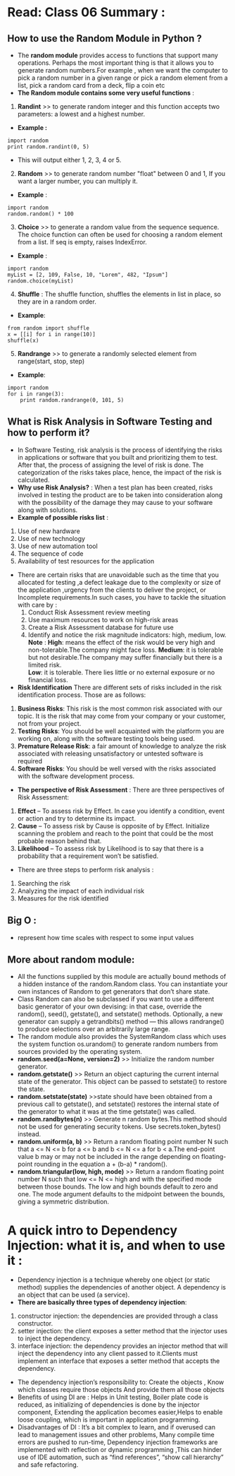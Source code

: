 # Read: Class 06 Summary :
## How to use the Random Module in Python ?
*  The **random module** provides access to functions that support many operations. Perhaps the most important thing is that it allows you to generate random numbers.For example , when we want the computer to pick a random number in a given range or pick a random element from a list, pick a random card from a deck, flip a coin etc
* **The Random module contains some very useful functions** :
1. **Randint** >> to generate random integer and this function accepts two parameters: a lowest and a highest number.
  * **Example :**
```
import random
print random.randint(0, 5)
```
  * This will output either 1, 2, 3, 4 or 5.

2. **Random** >> to generate random number "float" between 0 and 1, If you want a larger number, you can multiply it.
  * **Example** :
```
import random
random.random() * 100
```
3. **Choice** >> to generate a random value from the sequence sequence.
The choice function can often be used for choosing a random element from a list.
If seq is empty, raises IndexError.
  * **Example** :
```
import random
myList = [2, 109, False, 10, "Lorem", 482, "Ipsum"]
random.choice(myList)
```
4. **Shuffle** : The shuffle function, shuffles the elements in list in place, so they are in a random order.
  * **Example**:
```
from random import shuffle
x = [[i] for i in range(10)]
shuffle(x)
```
5. **Randrange** >> to generate a randomly selected element from range(start, stop, step)
  * **Example**:
```
import random
for i in range(3):
    print random.randrange(0, 101, 5)
```
## What is Risk Analysis in Software Testing and how to perform it?
*  In Software Testing, risk analysis is the process of identifying the risks in applications or software that you built and prioritizing them to test. After that, the process of assigning the level of risk is done. The categorization of the risks takes place, hence, the impact of the risk is calculated.
* **Why use Risk Analysis?** : When a test plan has been created, risks involved in testing the product are to be taken into consideration along with the possibility of the damage they may cause to your software along with solutions.
* **Example of possible risks list** :
1. Use of new hardware
2. Use of new technology
3. Use of new automation tool
4. The sequence of code
5. Availability of test resources for the application

* There are certain risks that are unavoidable such as the time that you allocated for testing ,a defect leakage due to the complexity or size of the application ,urgency from the clients to deliver the project, or Incomplete requirements.In such cases, you have to tackle the situation with care by : 
  1. Conduct Risk Assessment review meeting
  2. Use maximum resources to work on high-risk areas
  3. Create a Risk Assessment database for future use
  4. Identify and notice the risk magnitude indicators: high, medium, low.
      **Note** :
     **High**: means the effect of the risk would be very high and non-tolerable.The company might face loss.         **Medium**: it is tolerable but not desirable.The company may suffer financially but there is a limited risk.  
      **Low**: it is tolerable. There lies little or no external exposure or no financial loss.
* **Risk Identification**
There are different sets of risks included in the risk identification process. Those are as follows:

1. **Business Risks**: This risk is the most common risk associated with our topic. It is the risk that may come from your company or your customer, not from your project.
2. **Testing Risks**: You should be well acquainted with the platform you are working on, along with the software testing tools being used.
3. **Premature Release Risk**: a fair amount of knowledge to analyze the risk associated with releasing unsatisfactory or untested software is required
4. **Software Risks**: You should be well versed with the risks associated with the software development process.

* **The perspective of Risk Assessment** : There are three perspectives of Risk Assessment:
1. **Effect** – To assess risk by Effect. In case you identify a condition, event or action and try to determine its impact.
2. **Cause** – To assess risk by Cause is opposite of by Effect. Initialize scanning the problem and reach to the point that could be the most probable reason behind that.
3. **Likelihood** – To assess risk by Likelihood is to say that there is a probability that a requirement won’t be satisfied.

* There are three steps to perform risk analysis :
 1. Searching the risk
 2. Analyzing the impact of each individual risk
 3. Measures for the risk identified

 ## Big O : 
 * represent how time scales with respect to some input values 

 ## More about random module:
 * All the functions supplied by this module are actually bound methods of a hidden instance of the random.Random class. You can instantiate your own instances of Random to get generators that don’t share state.
 * Class Random can also be subclassed if you want to use a different basic generator of your own devising: in that case, override the random(), seed(), getstate(), and setstate() methods. Optionally, a new generator can supply a getrandbits() method — this allows randrange() to produce selections over an arbitrarily large range.
 * The random module also provides the SystemRandom class which uses the system function os.urandom() to generate random numbers from sources provided by the operating system.
 * **random.seed(a=None, version=2)** >> Initialize the random number generator.
 * **random.getstate()** >> Return an object capturing the current internal state of the generator. This object can be passed to setstate() to restore the state.
 * **random.setstate(state)** >>state should have been obtained from a previous call to getstate(), and setstate() restores the internal state of the generator to what it was at the time getstate() was called.
 * **random.randbytes(n)** >> Generate n random bytes.This method should not be used for generating security tokens. Use secrets.token_bytes() instead.
 * **random.uniform(a, b)** >> Return a random floating point number N such that a <= N <= b for a <= b and b <= N <= a for b < a.The end-point value b may or may not be included in the range depending on floating-point rounding in the equation a + (b-a) * random().
 * **random.triangular(low, high, mode)** >> Return a random floating point number N such that low <= N <= high and with the specified mode between those bounds. The low and high bounds default to zero and one. The mode argument defaults to the midpoint between the bounds, giving a symmetric distribution.
 
# A quick intro to Dependency Injection: what it is, and when to use it :
* Dependency injection is a technique whereby one object (or static method) supplies the dependencies of another object. A dependency is an object that can be used (a service).
* **There are basically three types of dependency injection**:
 1. constructor injection: the dependencies are provided through a class constructor.
 2. setter injection: the client exposes a setter method that the injector uses to inject the dependency.
 3. interface injection: the dependency provides an injector method that will inject the dependency into any client passed to it.Clients must implement an interface that exposes a setter method that accepts the dependency.
* The dependency injection’s responsibility to: Create the objects , Know which classes require those objects And provide them all those objects
* Benefits of using DI are : Helps in Unit testing, Boiler plate code is reduced, as initializing of dependencies is done by the injector component, Extending the application becomes easier,Helps to enable loose coupling, which is important in application programming.
* Disadvantages of DI : It’s a bit complex to learn, and if overused can lead to management issues and other problems, Many compile time errors are pushed to run-time, Dependency injection frameworks are implemented with reflection or dynamic programming ,This can hinder use of IDE automation, such as “find references”, “show call hierarchy” and safe refactoring.
